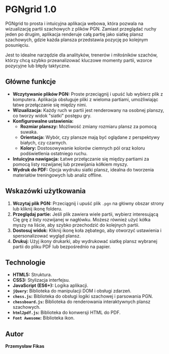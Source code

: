 # PGNgrid 1.0

PGNgrid to prosta i intuicyjna aplikacja webowa, która pozwala na wizualizację partii szachowych z plików PGN. Zamiast przeglądać ruchy jeden po drugim, aplikacja renderuje całą partię jako siatkę plansz szachowych, gdzie każda plansza przedstawia pozycję po kolejnym posunięciu.

Jest to idealne narzędzie dla analityków, trenerów i miłośników szachów, którzy chcą szybko przeanalizować kluczowe momenty partii, wzorce pozycyjne lub błędy taktyczne.

## Główne funkcje

* **Wczytywanie plików PGN:** Proste przeciągnij i upuść lub wybierz plik z komputera. Aplikacja obsługuje pliki z wieloma partiami, umożliwiając łatwe przełączanie się między nimi.
* **Wizualizacja:** Każdy ruch w partii jest renderowany na osobnej planszy, co tworzy widok "siatki" postępu gry.
* **Konfigurowalne ustawienia:**
    * **Rozmiar planszy:** Możliwość zmiany rozmiaru plansz za pomocą suwaka.
    * **Orientacja:** Wybór, czy plansze mają być oglądane z perspektywy białych, czy czarnych.
    * **Kolory:** Dostosowywanie kolorów ciemnych pól oraz koloru podświetlenia ostatniego ruchu.
* **Intuicyjna nawigacja:** Łatwe przełączanie się między partiami za pomocą listy rozwijanej lub przewijania kółkiem myszy.
* **Wydruk do PDF:** Opcja wydruku siatki plansz, idealna do tworzenia materiałów treningowych lub analiz offline.

## Wskazówki użytkowania

1.  **Wczytaj plik PGN:** Przeciągnij i upuść plik `.pgn` na główny obszar strony lub kliknij ikonę folderu.
2.  **Przeglądaj partie:** Jeśli plik zawiera wiele partii, wybierz interesującą Cię grę z listy rozwijanej w nagłówku. Możesz również użyć kółka myszy na liście, aby szybko przechodzić do kolejnych partii.
3.  **Dostosuj widok:** Kliknij ikonę koła zębatego, aby otworzyć ustawienia i spersonalizować wygląd plansz.
4.  **Drukuj:** Użyj ikony drukarki, aby wydrukować siatkę plansz wybranej partii do pliku PDF lub bezpośrednio na papier.

## Technologie

* **HTML5:** Struktura.
* **CSS3:** Stylizacja interfejsu.
* **JavaScript (ES6+):** Logika aplikacji.
* **`jQuery`:** Biblioteka do manipulacji DOM i obsługi zdarzeń.
* **`chess.js`:** Biblioteka do obsługi logiki szachowej i parsowania PGN.
* **`chessboard.js`:** Biblioteka do renderowania interaktywnych plansz szachowych.
* **`html2pdf.js`:** Biblioteka do konwersji HTML do PDF.
* **`Font Awesome`:** Biblioteka ikon.

## Autor

**Przemysław Fikas**